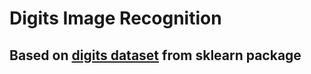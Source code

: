 # Digits Image Recognition
## Based on [digits dataset](https://scikit-learn.org/stable/auto_examples/datasets/plot_digits_last_image.html) from sklearn package

